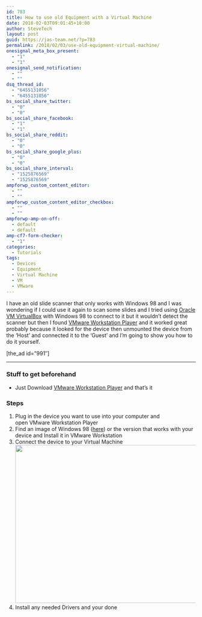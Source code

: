 ```yaml
---
id: 783
title: How to use old Equipment with a Virtual Machine
date: 2018-02-03T09:01:45+10:00
author: SteveTech
layout: post
guid: https://jas-team.net/?p=783
permalink: /2018/02/03/use-old-equipment-virtual-machine/
onesignal_meta_box_present:
  - "1"
  - "1"
onesignal_send_notification:
  - ""
  - ""
dsq_thread_id:
  - "6455131056"
  - "6455131056"
bs_social_share_twitter:
  - "0"
  - "0"
bs_social_share_facebook:
  - "1"
  - "1"
bs_social_share_reddit:
  - "0"
  - "0"
bs_social_share_google_plus:
  - "0"
  - "0"
bs_social_share_interval:
  - "1525876569"
  - "1525876569"
ampforwp_custom_content_editor:
  - ""
  - ""
ampforwp_custom_content_editor_checkbox:
  - ""
  - ""
ampforwp-amp-on-off:
  - default
  - default
amp-cf7-form-checker:
  - "1"
categories:
  - Tutorials
tags:
  - Devices
  - Equipment
  - Virtual Machine
  - VM
  - VMware
---
```

I have an old slide scanner that only works with Windows 98 and I was wondering if I could use it again to scan some slides and I tried using [Oracle VM VirtualBox](https://www.virtualbox.org/) with Windows 98 to connect to it but it wouldn&#8217;t detect the scanner but then I found [VMware Workstation Player](https://www.vmware.com/products/workstation-player.html) and it worked great<!--more--> probably because it looked for the device then unmounted the device from the &#8216;Host&#8217; and connected it to the &#8216;Guest&#8217; and I&#8217;m going to show you how to do it yourself.

[the_ad id=&#8221;991&#8243;]

* * *

### Stuff to get beforehand

  * Just Download [VMware Workstation Player](https://www.vmware.com/products/workstation-player/workstation-player-evaluation.html) and that&#8217;s it

### Steps

  1. Plug in the device you want to use into your computer and open VMware Workstation Player
  2. Find an image of Windows 98 ([here](https://winworldpc.com/product/windows-98/98-second-edition)) or the version that works with your device and Install it in VMware Workstation
  3. Connect the device to your Virtual Machine<img class="aligncenter wp-image-921 size-full" src="https://jas-team.net/wp-content/uploads/2018/01/Windows-98-VM-Connect.png" alt="" width="900" height="420" />
  4. Install any needed Drivers and your done